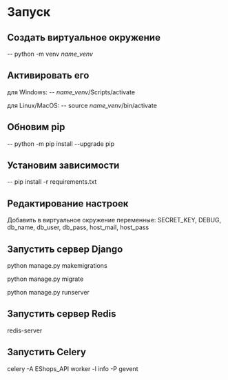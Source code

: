 # Запуск
## Cоздать виртуальное окружение
-- python -m venv *name_venv*

## Активировать его
для Windows:
-- *name_venv*/Scripts/activate

для Linux/MacOS:
-- source *name_venv*/bin/activate

## Обновим pip
-- python -m pip install --upgrade pip

## Установим зависимости
-- pip install -r requirements.txt

## Редактирование настроек
Добавить в виртуальное окружение переменные:
SECRET_KEY, DEBUG, db_name, db_user, db_pass, host_mail, host_pass

## Запустить сервер Django
python manage.py makemigrations

python manage.py migrate

python manage.py runserver

## Запустить сервер Redis
redis-server

## Запустить Celery
celery -A EShops_API  worker -l info -P gevent


